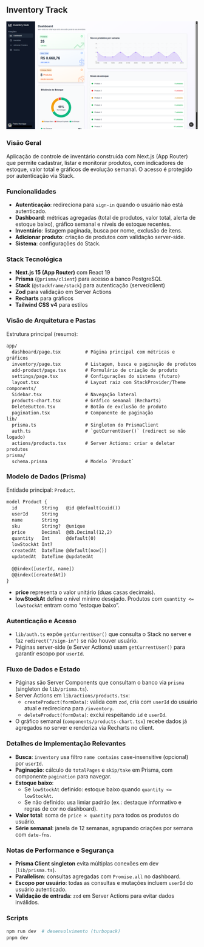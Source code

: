 ## Inventory Track
![Dashboard do Inventory Track mostrando métricas de estoque, valor total e gráfico semana](./public/invetory-track.png)

### Visão Geral
Aplicação de controle de inventário construída com Next.js (App Router) que permite cadastrar, listar e monitorar produtos, com indicadores de estoque, valor total e gráficos de evolução semanal. O acesso é protegido por autenticação via Stack.

### Funcionalidades
- **Autenticação**: redireciona para `sign-in` quando o usuário não está autenticado.
- **Dashboard**: métricas agregadas (total de produtos, valor total, alerta de estoque baixo), gráfico semanal e níveis de estoque recentes.
- **Inventário**: listagem paginada, busca por nome, exclusão de itens.
- **Adicionar produto**: criação de produtos com validação server-side.
- **Sistema**: configurações do Stack.

### Stack Tecnológica
- **Next.js 15 (App Router)** com React 19
- **Prisma** (`@prisma/client`) para acesso a banco PostgreSQL
- **Stack** (`@stackframe/stack`) para autenticação (server/client)
- **Zod** para validação em Server Actions
- **Recharts** para gráficos
- **Tailwind CSS v4** para estilos

### Visão de Arquitetura e Pastas
Estrutura principal (resumo):

```
app/
  dashboard/page.tsx         # Página principal com métricas e gráficos
  inventory/page.tsx         # Listagem, busca e paginação de produtos
  add-product/page.tsx       # Formulário de criação de produto
  settings/page.tsx          # Configurações do sistema (futuro)
  layout.tsx                 # Layout raiz com StackProvider/Theme
components/
  Sidebar.tsx                # Navegação lateral
  products-chart.tsx         # Gráfico semanal (Recharts)
  DeleteButton.tsx           # Botão de exclusão de produto
  pagination.tsx             # Componente de paginação
lib/
  prisma.ts                  # Singleton do PrismaClient
  auth.ts                    # `getCurrentUser()` (redirect se não logado)
  actions/products.tsx       # Server Actions: criar e deletar produtos
prisma/
  schema.prisma              # Modelo `Product`
```

### Modelo de Dados (Prisma)
Entidade principal: `Product`.

```prisma
model Product {
  id         String   @id @default(cuid())
  userId     String
  name       String
  sku        String?  @unique
  price      Decimal  @db.Decimal(12,2)
  quantity   Int      @default(0)
  lowStockAt Int?
  createdAt  DateTime @default(now())
  updatedAt  DateTime @updatedAt

  @@index([userId, name])
  @@index([createdAt])
}
```

- **price** representa o valor unitário (duas casas decimais).
- **lowStockAt** define o nível mínimo desejado. Produtos com `quantity <= lowStockAt` entram como “estoque baixo”.

### Autenticação e Acesso
- `lib/auth.ts` expõe `getCurrentUser()` que consulta o Stack no server e faz `redirect("/sign-in")` se não houver usuário.
- Páginas server-side (e Server Actions) usam `getCurrentUser()` para garantir escopo por `userId`.

### Fluxo de Dados e Estado
- Páginas são Server Components que consultam o banco via `prisma` (singleton de `lib/prisma.ts`).
- Server Actions em `lib/actions/products.tsx`:
  - `createProduct(formData)`: valida com `zod`, cria com `userId` do usuário atual e redireciona para `/inventory`.
  - `deleteProduct(formData)`: exclui respeitando `id` e `userId`.
- O gráfico semanal (`components/products-chart.tsx`) recebe dados já agregados no server e renderiza via Recharts no client.

### Detalhes de Implementação Relevantes
- **Busca**: `inventory` usa filtro `name contains` case-insensitive (opcional) por `userId`.
- **Paginação**: cálculo de `totalPages` e `skip/take` em Prisma, com componente `pagination` para navegar.
- **Estoque baixo**:
  - Se `lowStockAt` definido: estoque baixo quando `quantity <= lowStockAt`.
  - Se não definido: usa limiar padrão (ex.: destaque informativo e regras de cor no dashboard).
- **Valor total**: soma de `price × quantity` para todos os produtos do usuário.
- **Série semanal**: janela de 12 semanas, agrupando criações por semana com `date-fns`.

### Notas de Performance e Segurança
- **Prisma Client singleton** evita múltiplas conexões em dev (`lib/prisma.ts`).
- **Parallelism**: consultas agregadas com `Promise.all` no dashboard.
- **Escopo por usuário**: todas as consultas e mutações incluem `userId` do usuário autenticado.
- **Validação de entrada**: `zod` em Server Actions para evitar dados inválidos.

### Scripts
```bash
npm run dev  # desenvolvimento (turbopack)
pnpm dev

```

